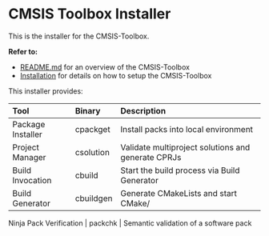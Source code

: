 # CMSIS Toolbox Installer

This is the installer for the CMSIS-Toolbox.

**Refer to:**
- [README.md](../README.md) for an overview of the CMSIS-Toolbox
- [Installation](./docs/Installation.md) for details on how to setup the CMSIS-Toolbox
  

This installer provides:

Tool               | Binary         | Description
:------------------|:---------------|:-------------------------------------------------
Package Installer  | cpackget       | Install packs into local environment
Project Manager    | csolution      | Validate multiproject solutions and generate CPRJs
Build Invocation   | cbuild         | Start the build process via Build Generator
Build Generator    | cbuildgen      | Generate CMakeLists and start CMake/
Ninja
Pack Verification  | packchk        | Semantic validation of a software pack